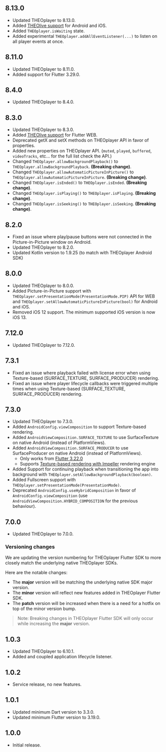 ## 8.13.0

* Updated THEOplayer to 8.13.0.
* Added [THEOlive support](https://github.com/THEOplayer/flutter-theoplayer-sdk/blob/main/doc/theolive.md) for Android and iOS.
* Added `THEOplayer.isWaiting` state.
* Added experimental `THEOplayer.addAllEventListener(...)` to listen on all player events at once.

## 8.11.0

* Updated THEOplayer to 8.11.0.
* Added support for Flutter 3.29.0.

## 8.4.0

* Updated THEOplayer to 8.4.0.

## 8.3.0

* Updated THEOplayer to 8.3.0.
* Added [THEOlive support](https://github.com/THEOplayer/flutter-theoplayer-sdk/blob/main/doc/theolive.md) for Flutter WEB.
* Deprecated getX and setX methods on THEOplayer API in favor of properties.
* Added new properties on THEOplayer API. (`muted`, `played`, `buffered`, `videoTracks`, etc... for the full list check the API.)
* Changed `THEOplayer.allowBackgroundPlayback()` to `THEOplayer.allowBackgroundPlayback`. **(Breaking change)**.
* Changed `THEOplayer.allowAutomaticPictureInPicture()` to `THEOplayer.allowAutomaticPictureInPicture`. **(Breaking change)**.
* Changed `THEOplayer.isEnded()` to `THEOplayer.isEnded`. **(Breaking change)**.
* Changed `THEOplayer.isPlaying()` to `THEOplayer.isPlaying`. **(Breaking change)**.
* Changed `THEOplayer.isSeeking()` to `THEOplayer.isSeeking`. **(Breaking change)**.

## 8.2.0

* Fixed an issue where play/pause buttons were not connected in the Picture-in-Picture window on Android.
* Updated THEOplayer to 8.2.0.
* Updated Kotlin version to 1.9.25 (to match with THEOplayer Android SDK)

## 8.0.0

* Updated THEOplayer to 8.0.0.
* Added Picture-in-Picture support with `THEOplayer.setPresentationMode(PresentationMode.PIP)` API for WEB and `THEOplayer.setAllowAutomaticPictureInPicture(bool)` for Android and iOS.
* Removed iOS 12 support. The minimum supported iOS version is now iOS 13.

## 7.12.0

* Updated THEOplayer to 7.12.0.

## 7.3.1

* Fixed an issue where playback failed with license error when using Texture-based (SURFACE_TEXTURE, SURFACE_PRODUCER) rendering.
* Fixed an issue where player lifecycle callbacks were triggered multiple times when using Texture-based (SURFACE_TEXTURE, SURFACE_PRODUCER) rendering.

## 7.3.0

* Updated THEOplayer to 7.3.0.
* Added `AndroidConfig.viewComposition` to support Texture-based rendering.
* Added `AndroidViewComposition.SURFACE_TEXTURE` to use SurfaceTexture on native Android (instead of PlatformViews).
* Added `AndroidViewComposition.SURFACE_PRODUCER` to use SurfaceProducer on native Android (instead of PlatformViews).
    - Only works from [Flutter 3.22.0](https://docs.flutter.dev/release/breaking-changes/android-surface-plugins#timeline)
    - Supports [Texture-based rendering with Impeller](https://docs.flutter.dev/release/breaking-changes/android-surface-plugins#summary) rendering engine
* Added Support for continuing playback when transitioning the app into background with `THEOplayer.setAllowBackgroundPlayback(boolean)`.
* Added Fullscreen support with `THEOplayer.setPresentationMode(PresentationMode)`.
* Deprecated `AndroidConfig.useHybridComposition` in favor of `AndroidConfig.viewComposition` (use `AndroidViewComposition.HYBRID_COMPOSITION` for the previous behaviour).

## 7.0.0

* Updated THEOplayer to 7.0.0.

### Versioning changes
We are updating the version numbering for THEOplayer Flutter SDK to more closely match the underlying native THEOplayer SDKs.

Here are the notable changes:
- The **major** version will be matching the underlying native SDK major version.
- The **minor** version will reflect new features added in THEOplayer Flutter SDK.
- The **patch** version will be increased when there is a need for a hotfix on top of the minor version bump.

>Note: Breaking changes in THEOplayer Flutter SDK will only occur while increasing the **major** version.

## 1.0.3

* Updated THEOplayer to 6.10.1.
* Added and coupled application lifecycle listener.

## 1.0.2

* Service release, no new features.

## 1.0.1

* Updated minimum Dart version to 3.3.0.
* Updated minimum Flutter version to 3.19.0.

## 1.0.0

* Initial release.